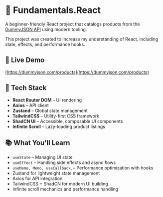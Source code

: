 # 🧠 Fundamentals.React

A beginner-friendly React project that catalogs products from the [DummyJSON API](https://dummyjson.com/docs/products) using modern tooling.

This project was created to increase my understanding of React, including state, effects, and performance hooks.

## 🚀 Live Demo

[https://dummyjson.com/products](https://dummyjson.com/products)

## 🧰 Tech Stack

- **React Router DOM** – UI rendering
- **Axios** – API client
- **Zustand** – Global state management
- **TailwindCSS** – Utility-first CSS framework
- **ShadCN UI** – Accessible, composable UI components
- **Infinite Scroll** – Lazy-loading product listings

## 📚 What You'll Learn

- `useState` – Managing UI state
- `useEffect` – Handling side effects and async flows
- `useMemo, Memo, useCallback`, – Performance optimization with hooks
- Zustand for lightweight state management
- Axios for API integration
- TailwindCSS + ShadCN for modern UI building
- Infinite scroll mechanics and performance handling
